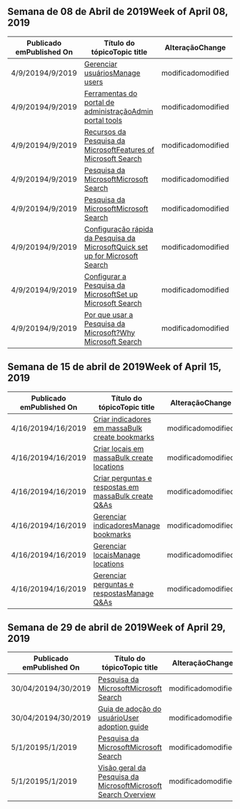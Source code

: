 <!-- This file is generated automatically each week. Changes made to this file will be overwritten.-->




## <a name="week-of-april-08-2019"></a><span data-ttu-id="ac542-101">Semana de 08 de Abril de 2019</span><span class="sxs-lookup"><span data-stu-id="ac542-101">Week of April 08, 2019</span></span>


| <span data-ttu-id="ac542-102">Publicado em</span><span class="sxs-lookup"><span data-stu-id="ac542-102">Published On</span></span> |<span data-ttu-id="ac542-103">Título do tópico</span><span class="sxs-lookup"><span data-stu-id="ac542-103">Topic title</span></span> | <span data-ttu-id="ac542-104">Alteração</span><span class="sxs-lookup"><span data-stu-id="ac542-104">Change</span></span> |
|------|------------|--------|
| <span data-ttu-id="ac542-105">4/9/2019</span><span class="sxs-lookup"><span data-stu-id="ac542-105">4/9/2019</span></span> | [<span data-ttu-id="ac542-106">Gerenciar usuários</span><span class="sxs-lookup"><span data-stu-id="ac542-106">Manage users</span></span>](/MicrosoftSearch/add-users) | <span data-ttu-id="ac542-107">modificado</span><span class="sxs-lookup"><span data-stu-id="ac542-107">modified</span></span> |
| <span data-ttu-id="ac542-108">4/9/2019</span><span class="sxs-lookup"><span data-stu-id="ac542-108">4/9/2019</span></span> | [<span data-ttu-id="ac542-109">Ferramentas do portal de administração</span><span class="sxs-lookup"><span data-stu-id="ac542-109">Admin portal tools</span></span>](/MicrosoftSearch/admin-portal-tools) | <span data-ttu-id="ac542-110">modificado</span><span class="sxs-lookup"><span data-stu-id="ac542-110">modified</span></span> |
| <span data-ttu-id="ac542-111">4/9/2019</span><span class="sxs-lookup"><span data-stu-id="ac542-111">4/9/2019</span></span> | [<span data-ttu-id="ac542-112">Recursos da Pesquisa da Microsoft</span><span class="sxs-lookup"><span data-stu-id="ac542-112">Features of Microsoft Search</span></span>](/MicrosoftSearch/features) | <span data-ttu-id="ac542-113">modificado</span><span class="sxs-lookup"><span data-stu-id="ac542-113">modified</span></span> |
| <span data-ttu-id="ac542-114">4/9/2019</span><span class="sxs-lookup"><span data-stu-id="ac542-114">4/9/2019</span></span> | [<span data-ttu-id="ac542-115">Pesquisa da Microsoft</span><span class="sxs-lookup"><span data-stu-id="ac542-115">Microsoft Search</span></span>](/MicrosoftSearch/index) | <span data-ttu-id="ac542-116">modificado</span><span class="sxs-lookup"><span data-stu-id="ac542-116">modified</span></span> |
| <span data-ttu-id="ac542-117">4/9/2019</span><span class="sxs-lookup"><span data-stu-id="ac542-117">4/9/2019</span></span> | [<span data-ttu-id="ac542-118">Pesquisa da Microsoft</span><span class="sxs-lookup"><span data-stu-id="ac542-118">Microsoft Search</span></span>](/MicrosoftSearch/microsoft-search) | <span data-ttu-id="ac542-119">modificado</span><span class="sxs-lookup"><span data-stu-id="ac542-119">modified</span></span> |
| <span data-ttu-id="ac542-120">4/9/2019</span><span class="sxs-lookup"><span data-stu-id="ac542-120">4/9/2019</span></span> | [<span data-ttu-id="ac542-121">Configuração rápida da Pesquisa da Microsoft</span><span class="sxs-lookup"><span data-stu-id="ac542-121">Quick set up for Microsoft Search</span></span>](/MicrosoftSearch/quick-set-up) | <span data-ttu-id="ac542-122">modificado</span><span class="sxs-lookup"><span data-stu-id="ac542-122">modified</span></span> |
| <span data-ttu-id="ac542-123">4/9/2019</span><span class="sxs-lookup"><span data-stu-id="ac542-123">4/9/2019</span></span> | [<span data-ttu-id="ac542-124">Configurar a Pesquisa da Microsoft</span><span class="sxs-lookup"><span data-stu-id="ac542-124">Set up Microsoft Search</span></span>](/MicrosoftSearch/set-up-microsoft-search) | <span data-ttu-id="ac542-125">modificado</span><span class="sxs-lookup"><span data-stu-id="ac542-125">modified</span></span> |
| <span data-ttu-id="ac542-126">4/9/2019</span><span class="sxs-lookup"><span data-stu-id="ac542-126">4/9/2019</span></span> | [<span data-ttu-id="ac542-127">Por que usar a Pesquisa da Microsoft?</span><span class="sxs-lookup"><span data-stu-id="ac542-127">Why Microsoft Search</span></span>](/MicrosoftSearch/why-microsoft-search) | <span data-ttu-id="ac542-128">modificado</span><span class="sxs-lookup"><span data-stu-id="ac542-128">modified</span></span> |


## <a name="week-of-april-15-2019"></a><span data-ttu-id="ac542-129">Semana de 15 de abril de 2019</span><span class="sxs-lookup"><span data-stu-id="ac542-129">Week of April 15, 2019</span></span>


| <span data-ttu-id="ac542-130">Publicado em</span><span class="sxs-lookup"><span data-stu-id="ac542-130">Published On</span></span> |<span data-ttu-id="ac542-131">Título do tópico</span><span class="sxs-lookup"><span data-stu-id="ac542-131">Topic title</span></span> | <span data-ttu-id="ac542-132">Alteração</span><span class="sxs-lookup"><span data-stu-id="ac542-132">Change</span></span> |
|------|------------|--------|
| <span data-ttu-id="ac542-133">4/16/2019</span><span class="sxs-lookup"><span data-stu-id="ac542-133">4/16/2019</span></span> | [<span data-ttu-id="ac542-134">Criar indicadores em massa</span><span class="sxs-lookup"><span data-stu-id="ac542-134">Bulk create bookmarks</span></span>](/MicrosoftSearch/bulk-create-bookmarks) | <span data-ttu-id="ac542-135">modificado</span><span class="sxs-lookup"><span data-stu-id="ac542-135">modified</span></span> |
| <span data-ttu-id="ac542-136">4/16/2019</span><span class="sxs-lookup"><span data-stu-id="ac542-136">4/16/2019</span></span> | [<span data-ttu-id="ac542-137">Criar locais em massa</span><span class="sxs-lookup"><span data-stu-id="ac542-137">Bulk create locations</span></span>](/MicrosoftSearch/bulk-create-locations) | <span data-ttu-id="ac542-138">modificado</span><span class="sxs-lookup"><span data-stu-id="ac542-138">modified</span></span> |
| <span data-ttu-id="ac542-139">4/16/2019</span><span class="sxs-lookup"><span data-stu-id="ac542-139">4/16/2019</span></span> | [<span data-ttu-id="ac542-140">Criar perguntas e respostas em massa</span><span class="sxs-lookup"><span data-stu-id="ac542-140">Bulk create Q&As</span></span>](/MicrosoftSearch/bulk-create-qas) | <span data-ttu-id="ac542-141">modificado</span><span class="sxs-lookup"><span data-stu-id="ac542-141">modified</span></span> |
| <span data-ttu-id="ac542-142">4/16/2019</span><span class="sxs-lookup"><span data-stu-id="ac542-142">4/16/2019</span></span> | [<span data-ttu-id="ac542-143">Gerenciar indicadores</span><span class="sxs-lookup"><span data-stu-id="ac542-143">Manage bookmarks</span></span>](/MicrosoftSearch/manage-bookmarks) | <span data-ttu-id="ac542-144">modificado</span><span class="sxs-lookup"><span data-stu-id="ac542-144">modified</span></span> |
| <span data-ttu-id="ac542-145">4/16/2019</span><span class="sxs-lookup"><span data-stu-id="ac542-145">4/16/2019</span></span> | [<span data-ttu-id="ac542-146">Gerenciar locais</span><span class="sxs-lookup"><span data-stu-id="ac542-146">Manage locations</span></span>](/MicrosoftSearch/manage-locations) | <span data-ttu-id="ac542-147">modificado</span><span class="sxs-lookup"><span data-stu-id="ac542-147">modified</span></span> |
| <span data-ttu-id="ac542-148">4/16/2019</span><span class="sxs-lookup"><span data-stu-id="ac542-148">4/16/2019</span></span> | [<span data-ttu-id="ac542-149">Gerenciar perguntas e respostas</span><span class="sxs-lookup"><span data-stu-id="ac542-149">Manage Q&As</span></span>](/MicrosoftSearch/manage-qas) | <span data-ttu-id="ac542-150">modificado</span><span class="sxs-lookup"><span data-stu-id="ac542-150">modified</span></span> |


## <a name="week-of-april-29-2019"></a><span data-ttu-id="ac542-151">Semana de 29 de abril de 2019</span><span class="sxs-lookup"><span data-stu-id="ac542-151">Week of April 29, 2019</span></span>


| <span data-ttu-id="ac542-152">Publicado em</span><span class="sxs-lookup"><span data-stu-id="ac542-152">Published On</span></span> |<span data-ttu-id="ac542-153">Título do tópico</span><span class="sxs-lookup"><span data-stu-id="ac542-153">Topic title</span></span> | <span data-ttu-id="ac542-154">Alteração</span><span class="sxs-lookup"><span data-stu-id="ac542-154">Change</span></span> |
|------|------------|--------|
| <span data-ttu-id="ac542-155">30/04/2019</span><span class="sxs-lookup"><span data-stu-id="ac542-155">4/30/2019</span></span> | [<span data-ttu-id="ac542-156">Pesquisa da Microsoft</span><span class="sxs-lookup"><span data-stu-id="ac542-156">Microsoft Search</span></span>](/MicrosoftSearch/microsoft-search) | <span data-ttu-id="ac542-157">modificado</span><span class="sxs-lookup"><span data-stu-id="ac542-157">modified</span></span> |
| <span data-ttu-id="ac542-158">30/04/2019</span><span class="sxs-lookup"><span data-stu-id="ac542-158">4/30/2019</span></span> | [<span data-ttu-id="ac542-159">Guia de adoção do usuário</span><span class="sxs-lookup"><span data-stu-id="ac542-159">User adoption guide</span></span>](/MicrosoftSearch/user-adoption-guide) | <span data-ttu-id="ac542-160">modificado</span><span class="sxs-lookup"><span data-stu-id="ac542-160">modified</span></span> |
| <span data-ttu-id="ac542-161">5/1/2019</span><span class="sxs-lookup"><span data-stu-id="ac542-161">5/1/2019</span></span> | [<span data-ttu-id="ac542-162">Pesquisa da Microsoft</span><span class="sxs-lookup"><span data-stu-id="ac542-162">Microsoft Search</span></span>](/MicrosoftSearch/microsoft-search) | <span data-ttu-id="ac542-163">modificado</span><span class="sxs-lookup"><span data-stu-id="ac542-163">modified</span></span> |
| <span data-ttu-id="ac542-164">5/1/2019</span><span class="sxs-lookup"><span data-stu-id="ac542-164">5/1/2019</span></span> | [<span data-ttu-id="ac542-165">Visão geral da Pesquisa da Microsoft</span><span class="sxs-lookup"><span data-stu-id="ac542-165">Microsoft Search Overview</span></span>](/MicrosoftSearch/overview-microsoft-search) | <span data-ttu-id="ac542-166">modificado</span><span class="sxs-lookup"><span data-stu-id="ac542-166">modified</span></span> |
